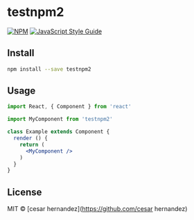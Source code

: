 # testnpm2

> 

[![NPM](https://img.shields.io/npm/v/testnpm2.svg)](https://www.npmjs.com/package/testnpm2) [![JavaScript Style Guide](https://img.shields.io/badge/code_style-standard-brightgreen.svg)](https://standardjs.com)

## Install

```bash
npm install --save testnpm2
```

## Usage

```jsx
import React, { Component } from 'react'

import MyComponent from 'testnpm2'

class Example extends Component {
  render () {
    return (
      <MyComponent />
    )
  }
}
```

## License

MIT © [cesar hernandez](https://github.com/cesar hernandez)
